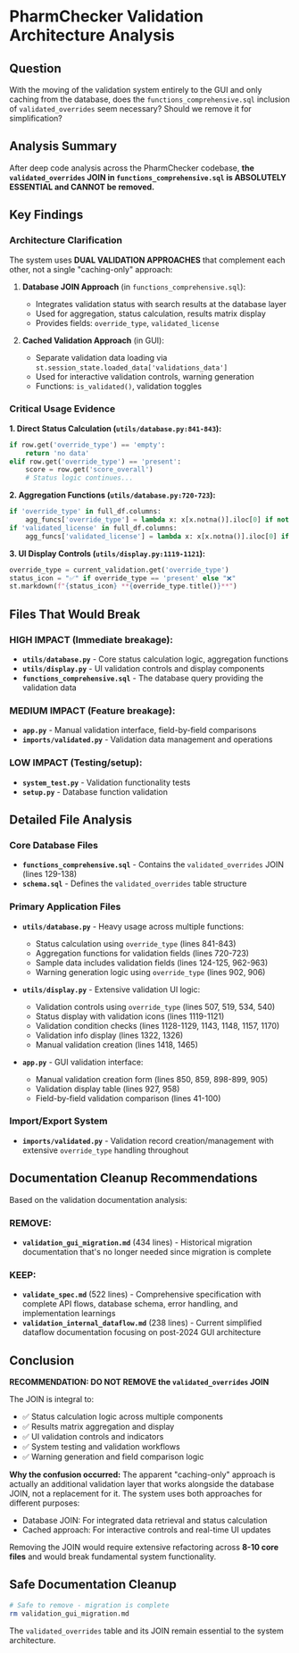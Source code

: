 # PharmChecker Validation Architecture Analysis

## Question
With the moving of the validation system entirely to the GUI and only caching from the database, does the `functions_comprehensive.sql` inclusion of `validated_overrides` seem necessary? Should we remove it for simplification?

## Analysis Summary

After deep code analysis across the PharmChecker codebase, **the `validated_overrides` JOIN in `functions_comprehensive.sql` is ABSOLUTELY ESSENTIAL and CANNOT be removed.**

## Key Findings

### Architecture Clarification
The system uses **DUAL VALIDATION APPROACHES** that complement each other, not a single "caching-only" approach:

1. **Database JOIN Approach** (in `functions_comprehensive.sql`):
   - Integrates validation status with search results at the database layer
   - Used for aggregation, status calculation, results matrix display
   - Provides fields: `override_type`, `validated_license`

2. **Cached Validation Approach** (in GUI):
   - Separate validation data loading via `st.session_state.loaded_data['validations_data']`
   - Used for interactive validation controls, warning generation
   - Functions: `is_validated()`, validation toggles

### Critical Usage Evidence

**1. Direct Status Calculation (`utils/database.py:841-843`):**
```python
if row.get('override_type') == 'empty':
    return 'no data'
elif row.get('override_type') == 'present':
    score = row.get('score_overall')
    # Status logic continues...
```

**2. Aggregation Functions (`utils/database.py:720-723`):**
```python
if 'override_type' in full_df.columns:
    agg_funcs['override_type'] = lambda x: x[x.notna()].iloc[0] if not x[x.notna()].empty else None
if 'validated_license' in full_df.columns:
    agg_funcs['validated_license'] = lambda x: x[x.notna()].iloc[0] if not x[x.notna()].empty else None
```

**3. UI Display Controls (`utils/display.py:1119-1121`):**
```python
override_type = current_validation.get('override_type')
status_icon = "✅" if override_type == 'present' else "❌"
st.markdown(f"{status_icon} **{override_type.title()}**")
```

## Files That Would Break

### HIGH IMPACT (Immediate breakage):
- **`utils/database.py`** - Core status calculation logic, aggregation functions
- **`utils/display.py`** - UI validation controls and display components  
- **`functions_comprehensive.sql`** - The database query providing the validation data

### MEDIUM IMPACT (Feature breakage):
- **`app.py`** - Manual validation interface, field-by-field comparisons
- **`imports/validated.py`** - Validation data management and operations

### LOW IMPACT (Testing/setup):
- **`system_test.py`** - Validation functionality tests
- **`setup.py`** - Database function validation

## Detailed File Analysis

### Core Database Files
- **`functions_comprehensive.sql`** - Contains the `validated_overrides` JOIN (lines 129-138)
- **`schema.sql`** - Defines the `validated_overrides` table structure

### Primary Application Files
- **`utils/database.py`** - Heavy usage across multiple functions:
  - Status calculation using `override_type` (lines 841-843)
  - Aggregation functions for validation fields (lines 720-723)
  - Sample data includes validation fields (lines 124-125, 962-963)
  - Warning generation logic using `override_type` (lines 902, 906)

- **`utils/display.py`** - Extensive validation UI logic:
  - Validation controls using `override_type` (lines 507, 519, 534, 540)
  - Status display with validation icons (lines 1119-1121)
  - Validation condition checks (lines 1128-1129, 1143, 1148, 1157, 1170)
  - Validation info display (lines 1322, 1326)
  - Manual validation creation (lines 1418, 1465)

- **`app.py`** - GUI validation interface:
  - Manual validation creation form (lines 850, 859, 898-899, 905)
  - Validation display table (lines 927, 958)
  - Field-by-field validation comparison (lines 41-100)

### Import/Export System
- **`imports/validated.py`** - Validation record creation/management with extensive `override_type` handling throughout

## Documentation Cleanup Recommendations

Based on the validation documentation analysis:

### REMOVE:
- **`validation_gui_migration.md`** (434 lines) - Historical migration documentation that's no longer needed since migration is complete

### KEEP:
- **`validate_spec.md`** (522 lines) - Comprehensive specification with complete API flows, database schema, error handling, and implementation learnings
- **`validation_internal_dataflow.md`** (238 lines) - Current simplified dataflow documentation focusing on post-2024 GUI architecture

## Conclusion

**RECOMMENDATION: DO NOT REMOVE the `validated_overrides` JOIN**

The JOIN is integral to:
- ✅ Status calculation logic across multiple components
- ✅ Results matrix aggregation and display  
- ✅ UI validation controls and indicators
- ✅ System testing and validation workflows
- ✅ Warning generation and field comparison logic

**Why the confusion occurred:** The apparent "caching-only" approach is actually an additional validation layer that works alongside the database JOIN, not a replacement for it. The system uses both approaches for different purposes:
- Database JOIN: For integrated data retrieval and status calculation
- Cached approach: For interactive controls and real-time UI updates

Removing the JOIN would require extensive refactoring across **8-10 core files** and would break fundamental system functionality.

## Safe Documentation Cleanup

```bash
# Safe to remove - migration is complete
rm validation_gui_migration.md
```

The `validated_overrides` table and its JOIN remain essential to the system architecture.